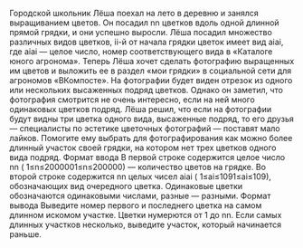 Городской школьник Лёша поехал на лето в деревню и занялся выращиванием цветов. Он посадил nn
цветков вдоль одной длинной прямой грядки, и они успешно выросли. Лёша посадил множество
различных видов цветков, ii-й от начала грядки цветок имеет вид
aiai​, где
aiai​ — целое число, номер соответствующего вида в
«Каталоге юного агронома».
Теперь Лёша хочет сделать фотографию выращенных им цветов и выложить ее в раздел «мои грядки» в
социальной сети для агрономов «ВКомпосте». На фотографии будет виден отрезок из одного или
нескольких высаженных подряд цветков.
Однако он заметил, что фотография смотрится не очень интересно, если на ней много одинаковых
цветков подряд. Лёша решил, что если на фотографии будут видны три цветка одного вида, высаженные
подряд, то его друзья — специалисты по эстетике цветочных фотографий — поставят мало лайков.
Помогите ему выбрать для фотографирования как можно более длинный участок своей грядки, на
котором нет трех цветков одного вида подряд. Формат ввода
В первой строке содержится целое число nn ( 1≤n≤2000001≤n≤200000) — количество цветов на грядке.
Во второй строке содержится nn целых чисел aiai​ (
1≤ai≤1091≤ai​≤109), обозначающих вид очередного цветка.
Одинаковые цветки обозначаются одинаковыми числами, разные — разными. Формат вывода
Выведите номер первого и последнего цветка на самом длинном искомом участке. Цветки нумерются от
1 до nn.
Если самых длинных участков несколько, выведите участок, который начинается раньше.
